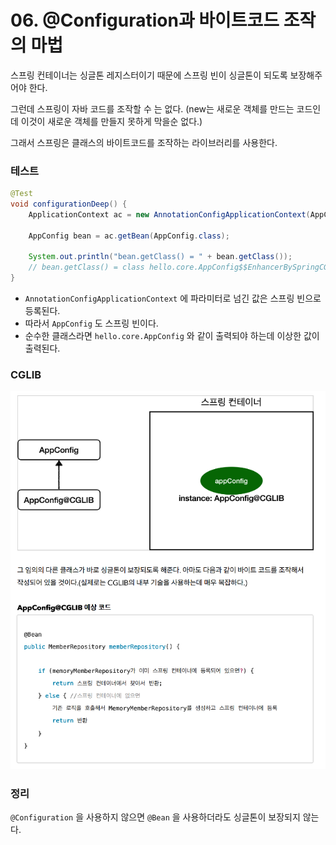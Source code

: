 # 06. @Configuration과 바이트코드 조작의 마법

스프링 컨테이너는 싱글톤 레지스터이기 때문에 스프링 빈이 싱글톤이 되도록 보장해주어야 한다.

그런데 스프링이 자바 코드를 조작할 수 는 없다. (new는 새로운 객체를 만드는 코드인데 이것이 새로운 객체를 만들지 못하게 막을순 없다.)

그래서 스프링은 클래스의 바이트코드를 조작하는 라이브러리를 사용한다.



### 테스트

``` java
@Test
void configurationDeep() {
    ApplicationContext ac = new AnnotationConfigApplicationContext(AppConfig.class);

    AppConfig bean = ac.getBean(AppConfig.class);

    System.out.println("bean.getClass() = " + bean.getClass());
    // bean.getClass() = class hello.core.AppConfig$$EnhancerBySpringCGLIB$$4ff8daf5
}
```

* `AnnotationConfigApplicationContext` 에 파라미터로 넘긴 값은 스프링 빈으로 등록된다.
* 따라서 `AppConfig` 도 스프링 빈이다.
* 순수한 클래스라면 `hello.core.AppConfig` 와 같이 출력되야 하는데 이상한 값이 출력된다.



### CGLIB

![image-20220208232347761](../images/image-20220208232347761.png)



### 정리

`@Configuration` 을 사용하지 않으면 `@Bean` 을 사용하더라도 싱글톤이 보장되지 않는다.
